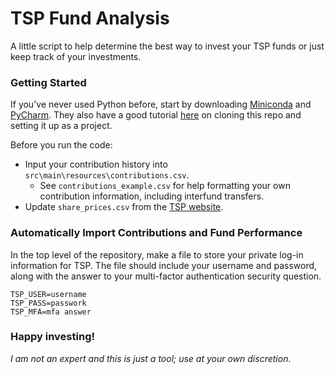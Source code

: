 # TSP Fund Analysis

A little script to help determine the best way to invest your TSP funds or just keep track of your investments.


### Getting Started
If you've never used Python before, start by downloading [Miniconda](https://docs.conda.io/en/latest/miniconda.html) and [PyCharm](https://www.jetbrains.com/pycharm/download/#section=windows). They also have a good tutorial [here](https://www.jetbrains.com/help/pycharm/quick-start-guide.html#create) on cloning this repo and setting it up as a project.

Before you run the code:
* Input your contribution history into `src\main\resources\contributions.csv`. 
  * See `contributions_example.csv` for help formatting your own contribution information, including interfund transfers. 
* Update `share_prices.csv` from the [TSP website](https://www.tsp.gov/fund-performance/share-price-history/). 


### Automatically Import Contributions and Fund Performance
In the top level of the repository, make a file to store your private log-in information for TSP. 
The file should include your username and password, along with the answer to your multi-factor authentication security question.

    TSP_USER=username
    TSP_PASS=passwork
    TSP_MFA=mfa answer


### Happy investing!

*I am not an expert and this is just a tool; use at your own discretion.*